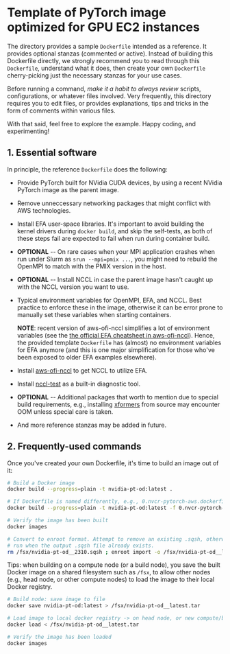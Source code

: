 # Template of PyTorch image optimized for GPU EC2 instances

The directory provides a sample `Dockerfile` intended as a reference. It provides optional stanzas
(commented or active). Instead of building this Dockerfile directly, we strongly recommend you to
read through this `Dockerfile`, understand what it does, then create your own `Dockerfile`
cherry-picking just the necessary stanzas for your use cases.

Before running a command, _make it a habit to always review_ scripts, configurations, or whatever
files involved. Very frequently, this directory requires you to edit files, or provides
explanations, tips and tricks in the form of comments within various files.

With that said, feel free to explore the example. Happy coding, and experimenting!

## 1. Essential software

In principle, the reference `Dockerfile` does the following:

- Provide PyTorch built for NVidia CUDA devices, by using a recent NVidia PyTorch image as the
  parent image.
- Remove unneccessary networking packages that might conflict with AWS technologies.
- Install EFA user-space libraries. It's important to avoid building the kernel drivers during
  `docker build`, and skip the self-tests, as both of these steps fail are expected to fail when run
  during container build.
- **OPTIONAL** -- On rare cases when your MPI application crashes when run under Slurm as `srun
  --mpi=pmix ...`, you might need to rebuild the OpenMPI to match with the PMIX version in the host.
- **OPTIONAL** -- Install NCCL in case the parent image hasn't caught up with the NCCL version you
  want to use.
- Typical environment variables for OpenMPI, EFA, and NCCL. Best practice to enforce these in the
  image, otherwise it can be error prone to manually set these variables when starting containers.

  **NOTE**: recent version of aws-ofi-nccl simplifies a lot of environment variables (see the [the
  official EFA cheatsheet in
  aws-ofi-nccl](https://github.com/aws/aws-ofi-nccl/blob/master/doc/efa-env-var.md)). Hence, the
  provided template `Dockerfile` has (almost) no environment variables for EFA anymore (and this is
  one major simplification for those who've been exposed to older EFA examples elsewhere).
- Install [aws-ofi-nccl](https://github.com/aws/aws-ofi-nccl) to get NCCL to utilize EFA.
- Install [nccl-test](https://github.com/NVIDIA/nccl-tests) as a built-in diagnostic tool.
- **OPTIONAL** -- Additional packages that worth to mention due to special build requirements, e.g.,
  installing [xformers](https://github.com/facebookresearch/xformers#install-troubleshooting) from
  source may encounter OOM unless special care is taken.
- And more reference stanzas may be added in future.

## 2. Frequently-used commands

Once you've created your own Dockerfile, it's time to build an image out of it:

```bash
# Build a Docker image
docker build --progress=plain -t nvidia-pt-od:latest .

# If Dockerfile is named differently, e.g., 0.nvcr-pytorch-aws.dockerfile
docker build --progress=plain -t nvidia-pt-od:latest -f 0.nvcr-pytorch-aws.dockerfile .

# Verify the image has been built
docker images

# Convert to enroot format. Attempt to remove an existing .sqsh, otherwise enroot refuses to
# run when the output .sqsh file already exists.
rm /fsx/nvidia-pt-od__2310.sqsh ; enroot import -o /fsx/nvidia-pt-od__latest.sqsh dockerd://nvidia-pt-od:latest
```

Tips: when building on a compute node (or a build node), you save the built Docker image on a shared
filesystem such as `/fsx`, to allow other nodes (e.g., head node, or other compute nodes) to load
the image to their local Docker registry.

```bash
# Build node: save image to file
docker save nvidia-pt-od:latest > /fsx/nvidia-pt-od__latest.tar

# Load image to local docker registry -> on head node, or new compute/build node
docker load < /fsx/nvidia-pt-od__latest.tar

# Verify the image has been loaded
docker images
```
